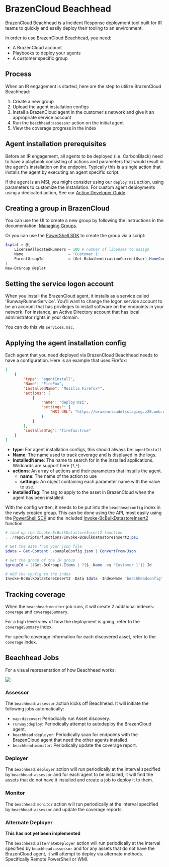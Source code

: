 # BrazenCloud Beachhead

BrazenCloud Beachhead is a Incident Response deployment tool built for IR teams to quickly and easily deploy their tooling to an environment.

In order to use BrazenCloud Beachhead, you need:

- A BrazenCloud account
- Playbooks to deploy your agents
- A customer specific group

## Process

When an IR engagement is started, here are the step to utilize BrazenCloud Beachhead:

1. Create a new group
2. Upload the agent installation configs
3. Install a BrazenCloud agent in the customer's network and give it an appropriate service account
4. Run the `beachhead:assessor` action on the initial agent
5. View the coverage progress in the index

## Agent installation prerequisites

Before an IR engagement, all agents to be deployed (i.e. CarbonBlack) need to have a playbook consisting of actions and parameters that would result in the agent's installation on the endpoint. Typically this is a single action that installs the agent by executing an agent specific script.

If the agent is an MSI, you might consider using our `deploy:msi` action, using parameters to customize the installation. For custom agent deployments using a dedicated action, See our [Action Developer Guide](https://docs.runway.host/runway-documentation/action-developer-guides/overview).

## Creating a group in BrazenCloud

You can use the UI to create a new group by following the instructions in the documentation: [Managing Groups](https://docs.runway.host/runway-documentation/general-concepts/groups/managing-groups).

Or you can use the [PowerShell SDK](https://github.com/brazencloud/powershell) to create the group via a script:

```powershell
$splat = @{
    LicenseAllocatedRunners = 100 # number of licenses to assign
    Name                    = 'Customer 1'
    ParentGroupId           = (Get-BcAuthenticationCurrentUser).HomeContainerId # this example uses the user's root group ID
}
New-BcGroup @splat
```

## Setting the service logon account

When you install the BrazenCloud agent, it installs as a service called 'RunwayRunnerService'. You'll want to change the logon service account to be an account that has privileges to install software on the endpoints in your network. For instance, an Active Directory account that has local administrator rights in your domain.

You can do this via `services.msc`.

## Applying the agent installation config

Each agent that you need deployed via BrazenCloud Beachhead needs to have a configuration. Here is an example that uses Firefox:

```json
[
    {
        "type": "agentInstall",
        "Name": "FireFox",
        "InstalledName": "Mozilla Firefox*",
        "actions": [
            {
                "name": "deploy:msi",
                "settings": {
                    "MSI URL": "https://brazenclouddlsstaging.z20.web.core.windows.net/Firefox%20Setup%20104.0.1.msi"
                }
            }
        ],
        "installedTag": "firefox:true"
    }
]
```

- **type**: For agent installation configs, this should always be: `agentInstall`
- **Name**: The name used to track coverage and is displayed in the logs.
- **InstalledName**: The name to search for in the installed applications. Wildcards are support here (`?`,`*`).
- **actions**: An array of actions and their parameters that installs the agent.
  - **name**: The name of the action to use
  - **settings**: An object containing each parameter name with the value to use.
- **installedTag**: The tag to apply to the asset in BrazenCloud when the agent has been installed.

With the config written, it needs to be put into the `beachheadconfig` index in the newly created group. This can be done using the API, most easily using the [PowerShell SDK](https://github.com/brazencloud/powershell) and the included [Invoke-BcBulkDatastoreInsert2](repoScripts/functions/Invoke-BcBulkDatastoreInsert2.ps1) function:

```powershell
# load up the Invoke-BcBulkDatastoreInsert2 function
. ./repoScripts/functions/Invoke-BcBulkDatastoreInsert2.ps1

# Get the data from your json file
$data = Get-Content ./sampleConfig.json | ConvertFrom-Json

# Get the group of the IR group
$groupId = ((Get-BcGroup).Items | ?{$_.Name -eq 'Customer 1'}).Id

# Add the config to the index
Invoke-BcBulkDatastoreInsert2 -Data $data -IndexName 'beachheadconfig' -GroupId $groupId
```

## Tracking coverage

When the `beachhead:monitor` job runs, it will create 2 additional indexes: `coverage` and `coverageSummary`.

For a high level view of how the deployment is going, refer to the `coverageSummary` index.

For specific coverage information for each discovered asset, refer to the `coverage` index.

## Beachhead Jobs

For a visual representation of how Beachhead works:

![](https://lucid.app/publicSegments/view/6b22d320-2d5e-465e-8a6d-2fdc61dbdb0f/image.png)

### Assessor

The `beachhead:assessor` action kicks off Beachhead. It will initiate the following jobs automatically:

- `map:discover`: Periodically run Asset discovery.
- `runway:deploy`: Periodically attempt to autodeploy the BrazenCloud agent.
- `beachhead:deployer`: Periodically scan for endpoints with the BrazenCloud agent that need the other agents installed.
- `beachhead:monitor`: Periodically update the coverage report.

### Deployer

The `beachhead:deployer` action will run periodically at the interval specified by `beachhead:assessor` and for each agent to be installed, it will find the assets that do not have it installed and create a job to deploy it to them.

### Monitor

The `beachhead:monitor` action will run periodically at the interval specified by `beachhead:assessor` and update the coverage reports.

### Alternate Deployer

**This has not yet been implemented**

The `beachhead:alternateDeployer` action will run periodically at the interval specified by `beachhead:assessor` and for any assets that do not have the BrazenCloud agent, it will attempt to deploy via alternate methods. Specifically Remote PowerShell or WMI.